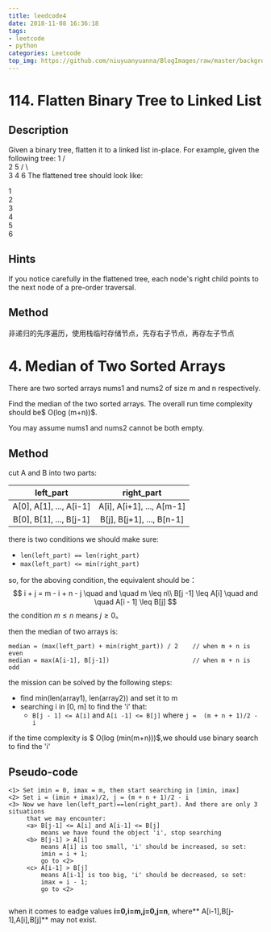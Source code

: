 ```yaml
---
title: leedcode4
date: 2018-11-08 16:36:18
tags:
- leetcode
- python
categories: Leetcode
top_img: https://github.com/niuyuanyuanna/BlogImages/raw/master/background/leetcode.jpg
---
```


# 114. Flatten Binary Tree to Linked List

## Description

Given a binary tree, flatten it to a linked list in-place.
For example, given the following tree:
    1
   / \
  2   5
 / \   \
3   4   6
The flattened tree should look like:

1
 \
  2
   \
    3
     \
      4
       \
        5
         \
          6

## Hints
If you notice carefully in the flattened tree, each node's right child points to the next node of a pre-order traversal.

## Method

非递归的先序遍历，使用栈临时存储节点，先存右子节点，再存左子节点



# 4. Median of Two Sorted Arrays
There are two sorted arrays nums1 and nums2 of size m and n respectively.

Find the median of the two sorted arrays. The overall run time complexity should be$ O(log (m+n))$.

You may assume nums1 and nums2 cannot be both empty.

## Method
cut A and B into two parts:

|        left_part        |        right_part         |
| :---------------------: | :-----------------------: |
| A[0], A[1], ..., A[i-1] | A[i], A[i+1], ..., A[m-1] |
| B[0], B[1], ..., B[j-1] | B[j], B[j+1], ..., B[n-1] |

there is two conditions we should make sure:

- `len(left_part) == len(right_part)`
- `max(left_part) <= min(right_part)`

so, for the aboving condition, the equivalent should be：
$$
i + j = m - i + n - j \quad and \quad m \leq n\\
B[j -1] \leq A[i] \quad and \quad A[i - 1] \leq B[j]
$$
the condition $m \leq n$ means $j \geq 0$。

then the median of two arrays is:

```
median = (max(left_part) + min(right_part)) / 2    // when m + n is even
median = max(A[i-1], B[j-1])                       // when m + n is odd
```

the mission can be solved by the following steps:

- find min(len(array1), len(array2)) and set it to m
- searching i in [0, m] to find the 'i' that:
  - `B[j - 1] <= A[i]` and `A[i -1] <= B[j]` where `j =  (m + n + 1)/2 - i`

if the time complexity is $ O(log (min(m+n)))$,we should use binary search to find the 'i'

## Pseudo-code

```
<1> Set imin = 0, imax = m, then start searching in [imin, imax]
<2> Set i = (imin + imax)/2, j = (m + n + 1)/2 - i
<3> Now we have len(left_part)==len(right_part). And there are only 3 situations
     that we may encounter:
     <a> B[j-1] <= A[i] and A[i-1] <= B[j]
         means we have found the object 'i', stop searching
     <b> B[j-1] > A[i]
         means A[i] is too small, 'i' should be increased, so set:
         imin = i + 1;
         go to <2>
     <c> A[i-1] > B[j]
         means A[i-1] is too big, 'i' should be decreased, so set:
         imax = i - 1;
         go to <2>
     
```

when it comes to eadge values  **i=0,i=m,j=0,j=n**, where** A[i-1],B[j-1],A[i],B[j]** may not exist.



